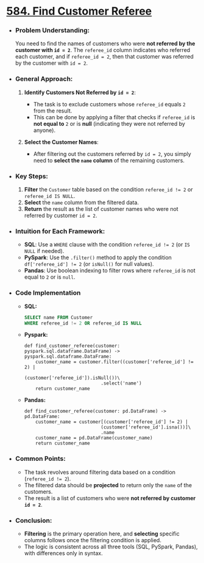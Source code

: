 # [584. Find Customer Referee](https://leetcode.com/problems/find-customer-referee?envType=study-plan-v2&envId=top-sql-50)

- ### Problem Understanding:
    You need to find the names of customers who were **not referred by the customer with `id = 2`**. The `referee_id` column indicates who referred each customer, and if `referee_id = 2`, then that customer was referred by the customer with `id = 2`.

- ### General Approach:
    1. **Identify Customers Not Referred by `id = 2`**:
        - The task is to exclude customers whose `referee_id` equals `2` from the result.
        - This can be done by applying a filter that checks if `referee_id` is **not equal to** `2` or is **null** (indicating they were not referred by anyone).

    2. **Select the Customer Names**:
        - After filtering out the customers referred by `id = 2`, you simply need to **select the `name` column** of the remaining customers.

- ### Key Steps:
    1. **Filter** the `Customer` table based on the condition `referee_id != 2` or `referee_id IS NULL`.
    2. **Select** the `name` column from the filtered data.
    3. **Return** the result as the list of customer names who were not referred by customer `id = 2`.

- ### Intuition for Each Framework:
    - **SQL**: Use a `WHERE` clause with the condition `referee_id != 2` (or `IS NULL` if needed).
    - **PySpark**: Use the `.filter()` method to apply the condition `df['referee_id'] != 2` (or `isNull()` for null values).
    - **Pandas**: Use boolean indexing to filter rows where `referee_id` is not equal to `2` or is `null`.

- ### Code Implementation
    - **SQL:**
        ```sql []
        SELECT name FROM Customer 
        WHERE referee_id != 2 OR referee_id IS NULL
        ```
    - **Pyspark:**
        ```python3 []
        def find_customer_referee(customer: pyspark.sql.dataframe.DataFrame) -> pyspark.sql.dataframe.DataFrame:
            customer_name = customer.filter((customer['referee_id'] != 2) | 
                                            (customer['referee_id']).isNull())\
                                    .select('name')
            return customer_name        
        ```
    - **Pandas:**
        ```python3 []
        def find_customer_referee(customer: pd.DataFrame) -> pd.DataFrame:
            customer_name = customer[(customer['referee_id'] != 2) | 
                                    (customer['referee_id'].isna())]\
                                    .name
            customer_name = pd.DataFrame(customer_name)
            return customer_name

        ```
        
- ### Common Points:
    - The task revolves around filtering data based on a condition (`referee_id != 2`).
    - The filtered data should be **projected** to return only the `name` of the customers.
    - The result is a list of customers who were **not referred by customer `id = 2`**.

- ### Conclusion:
    - **Filtering** is the primary operation here, and **selecting** specific columns follows once the filtering condition is applied.
    - The logic is consistent across all three tools (SQL, PySpark, Pandas), with differences only in syntax.
